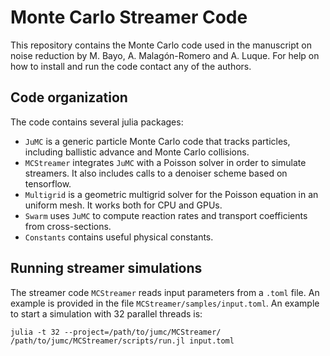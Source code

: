 # Monte Carlo Streamer Code
This repository contains the Monte Carlo code used in the manuscript on noise reduction by
M. Bayo, A. Malagón-Romero and A. Luque. For help on how to install and run the code contact
any of the authors.

## Code organization
The code contains several julia packages:

- `JuMC` is a generic particle Monte Carlo code that tracks particles, including ballistic advance and Monte Carlo collisions.
- `MCStreamer` integrates `JuMC` with a Poisson solver in order to simulate streamers. It also includes calls to a denoiser scheme based on tensorflow.
- `Multigrid` is a geometric multigrid solver for the Poisson equation in an uniform mesh. It works both for CPU and GPUs.
- `Swarm` uses `JuMC` to compute reaction rates and transport coefficients from cross-sections.
- `Constants` contains useful physical constants.

## Running streamer simulations
The streamer code `MCStreamer` reads input parameters from a `.toml` file. An example is provided in the
file `MCStreamer/samples/input.toml`. An example to start a simulation with 32 parallel threads is:

```
julia -t 32 --project=/path/to/jumc/MCStreamer/ /path/to/jumc/MCStreamer/scripts/run.jl input.toml
```
